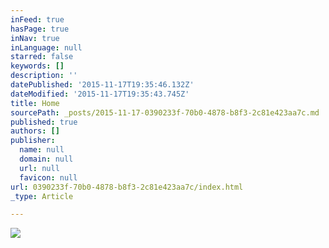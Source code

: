 ```yaml
---
inFeed: true
hasPage: true
inNav: true
inLanguage: null
starred: false
keywords: []
description: ''
datePublished: '2015-11-17T19:35:46.132Z'
dateModified: '2015-11-17T19:35:43.745Z'
title: Home
sourcePath: _posts/2015-11-17-0390233f-70b0-4878-b8f3-2c81e423aa7c.md
published: true
authors: []
publisher:
  name: null
  domain: null
  url: null
  favicon: null
url: 0390233f-70b0-4878-b8f3-2c81e423aa7c/index.html
_type: Article

---
```

![](https://the-grid-user-content.s3-us-west-2.amazonaws.com/91dd636c-a798-4105-b7cd-59054786cbf8.jpg)